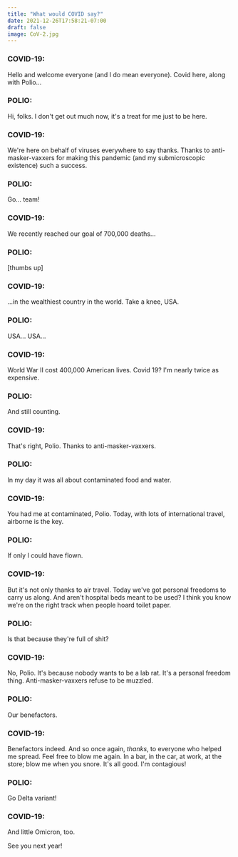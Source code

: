 ```yaml
---
title: "What would COVID say?"
date: 2021-12-26T17:58:21-07:00
draft: false
image: CoV-2.jpg
---
```



### COVID-19:

  Hello and welcome everyone (and I do mean everyone). Covid here,
  along with Polio...

### POLIO:

  Hi, folks. I don't get out much now, it's a treat for me just to be
  here.

### COVID-19:

  We're here on behalf of viruses everywhere to say thanks. Thanks to
  anti-masker-vaxxers for making this pandemic (and my submicroscopic
  existence) such a success.

### POLIO:

  Go... team!


### COVID-19:

  We recently reached our goal of 700,000 deaths...

### POLIO:

  [thumbs up]

### COVID-19:

  ...in the wealthiest country in the world. Take a knee, USA.


### POLIO:

  USA... USA...

### COVID-19:

  World War II cost 400,000 American lives. Covid 19? I'm nearly
  twice as expensive.


### POLIO:

  And still counting.


### COVID-19:

  That's right, Polio. Thanks to anti-masker-vaxxers.


### POLIO:

  In my day it was all about contaminated food and water.


### COVID-19:

  You had me at contaminated, Polio. Today, with lots of
  international travel, airborne is the key.


### POLIO:

  If only I could have flown.

### COVID-19:

  But it's not only thanks to air travel. Today we've got personal
  freedoms to carry us along. And aren't hospital beds meant to be
  used? I think you know we're on the right track when people hoard
  toilet paper.

### POLIO:

  Is that because they're full of shit?

### COVID-19:

  No, Polio. It's because nobody wants to be a lab rat. It's a
  personal freedom thing. Anti-masker-vaxxers refuse to be muzzled.


### POLIO:

  Our benefactors.

### COVID-19:

  Benefactors indeed. And so once again, _thanks_, to everyone who
  helped me spread. Feel free to blow me again. In a bar, in the car,
  at work, at the store; blow me when you snore. It's all good. I'm
  contagious!


### POLIO:

  Go Delta variant!

### COVID-19:

  And little Omicron, too.

  See you next year!
